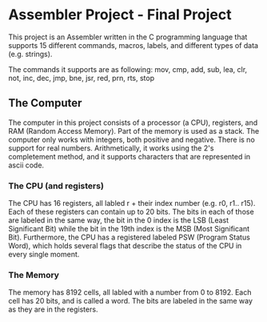 # Assembler Project - Final Project

This project is an Assembler written in the C programming language that supports 15 different commands, macros, labels, and different types of data (e.g. strings).

The commands it supports are as following:
mov, cmp, add, sub, lea, clr, not, inc, dec, jmp, bne, jsr, red, prn, rts, stop

## The Computer
The computer in this project consists of a processor (a CPU), registers, and RAM (Random Access Memory). Part of the memory is used as a stack. The computer only works with integers, both positive and negative. There is no support for real numbers. Arithmetically, it works using the 2's completement method, and it supports characters that are represented in ascii code.

### The CPU (and registers)
The CPU has 16 registers, all labled r + their index number (e.g. r0, r1.. r15). Each of these registers can contain up to 20 bits. The bits in each of those are labeled in the same way, the bit in the 0 index is the LSB (Least Significant Bit) while the bit in the 19th index is the MSB (Most Significant Bit). Furthermore, the CPU has a registered labeled PSW (Program Status Word), which holds several flags that describe the status of the CPU in every single moment.

### The Memory
The memory has 8192 cells, all labled with a number from 0 to 8192. Each cell has 20 bits, and is called a word. The bits are labeled in the same way as they are in the registers.
